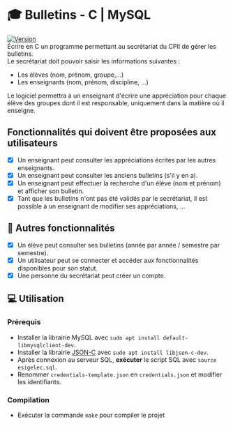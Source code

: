 # 🎓 Bulletins - C | MySQL

[![Version](https://img.shields.io/badge/version-v1.1.0-informational)](https://github.com/thomassamoth/database-c/releases/tag/v1.1.0)  
Écrire en C un programme permettant au secrétariat du CPII de gérer les
bulletins.  
Le secrétariat doit pouvoir saisir les informations suivantes :

- Les élèves (nom, prénom, groupe,...)
- Les enseignants (nom, prénom, discipline, ...)  

Le logiciel permettra à un enseignant d'écrire une appréciation pour chaque
élève des groupes dont il est responsable, uniquement dans la matière où il
enseigne.

## Fonctionnalités qui doivent être proposées aux utilisateurs

- [X] Un enseignant peut consulter les appréciations écrites par les autres enseignants.
- [X] Un enseignant peut consulter les anciens bulletins (s'il y en a).
- [X] Un enseignant peut effectuer la recherche d'un élève (nom et prénom)
et afficher son bulletin.
- [X] Tant que les bulletins n'ont pas été validés par le secrétariat, il est
possible à un enseignant de modifier ses appréciations, ...

## 📝 Autres fonctionnalités

- [X] Un élève peut consulter ses bulletins (année par année / semestre par semestre).
- [X] Un utilisateur peut se connecter et accéder aux fonctionnalités disponibles pour son statut.
- [X] Une personne du secrétariat peut créer un compte.

## :computer: Utilisation

### Prérequis

- Installer la librairie MySQL avec ```sudo apt install default-libmysqlclient-dev```.
- Installer la librairie [JSON-C](https://github.com/json-c/json-c) avec ```sudo apt install libjson-c-dev```.
- Après connexion au serveur SQL, **exécuter** le script SQL avec `source esigelec.sql`.  
- Renommer `credentials-template.json` en `credentials.json` et modifier les identifiants.  

### Compilation

- Exécuter la commande `make` pour compiler le projet
